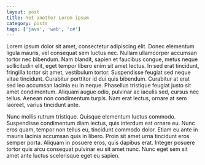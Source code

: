```yaml
---
layout: post
title: Yet another Lorem ipsum
category: posts
tags: ['java', 'web', 'c#']
---
```


Lorem ipsum dolor sit amet, consectetur adipiscing elit. Donec elementum ligula mauris, vel consequat sem luctus nec.
Nullam ullamcorper accumsan tortor nec bibendum. Nam blandit, sapien et faucibus congue, metus neque sollicitudin elit,
eget tempor libero enim sit amet lectus. In sed erat tincidunt, fringilla tortor sit amet, vestibulum tortor. Suspendisse
feugiat sed neque vitae tincidunt. Curabitur porttitor id dui quis bibendum. Curabitur at erat sed leo accumsan lacinia
eu in neque. Phasellus tristique feugiat justo sit amet condimentum. Aliquam augue odio, pulvinar ac iaculis sed, cursus
nec tellus. Aenean non condimentum turpis. Nam erat lectus, ornare at sem laoreet, varius tincidunt ante.

Nunc mollis rutrum tristique. Quisque elementum luctus commodo. Suspendisse condimentum diam lectus, quis interdum est
ornare eu. Nunc eros quam, tempor non tellus eu, tincidunt commodo dolor. Etiam eu ante in mauris lacinia accumsan quis
in libero. Proin sit amet urna tincidunt eros semper porta. Aliquam in posuere eros, quis dapibus erat. Integer posuere
tortor quis arcu consequat pulvinar eu sit amet nunc. Nunc eget sem sit amet ante luctus scelerisque eget eu sapien.
